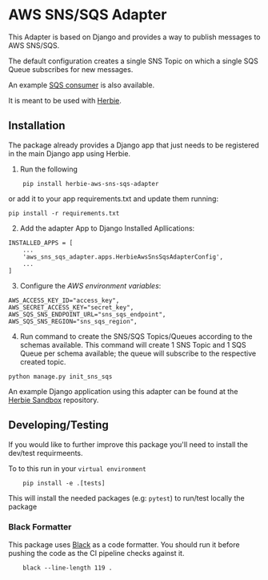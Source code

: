 # AWS SNS/SQS Adapter

This Adapter is based on Django and provides a way to publish messages to AWS SNS/SQS. 

The default configuration creates a single SNS Topic on which a single SQS Queue subscribes for new messages.

An example [SQS consumer](example_consumer) is also available.

It is meant to be used with [Herbie](https://github.com/herbie/herbie).

## Installation

The package already provides a Django app that just needs to be registered in the main Django app using Herbie.

1. Run the following
```
    pip install herbie-aws-sns-sqs-adapter
```

or add it to your app requirements.txt and update them running:

    pip install -r requirements.txt

2. Add the adapter App to Django Installed Apllications:

```
INSTALLED_APPS = [
    ...
    'aws_sns_sqs_adapter.apps.HerbieAwsSnsSqsAdapterConfig',
    ...
]
```

3. Configure the _AWS environment variables_:

```
AWS_ACCESS_KEY_ID="access_key",
AWS_SECRET_ACCESS_KEY="secret_key",
AWS_SQS_SNS_ENDPOINT_URL="sns_sqs_endpoint",
AWS_SQS_SNS_REGION="sns_sqs_region",
```

4. Run command to create the SNS/SQS Topics/Queues according to the schemas available. 
This command will create 1 SNS Topic and 1 SQS Queue per schema available; the queue will subscribe to the respective created topic.

```
python manage.py init_sns_sqs
```

An example Django application using this adapter can be found at the [Herbie Sandbox](https://github.com/herbie/sandbox) repository.

## Developing/Testing

If you would like to further improve this package you'll need to install the dev/test requirmeents. 

To to this run in your `virtual environment`

```
    pip install -e .[tests]
```

This will install the needed packages (e.g: `pytest`) to run/test locally the package

### Black Formatter

This package uses [Black](https://github.com/psf/black) as a code formatter. You should run it before 
pushing the code as the CI pipeline checks against it.

```
    black --line-length 119 .
```
